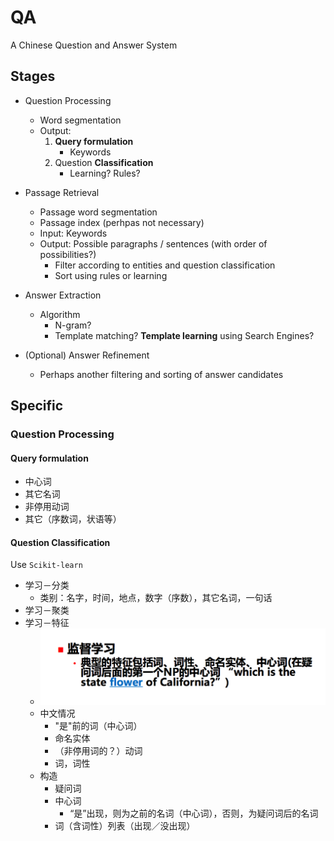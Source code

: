# QA
A Chinese Question and Answer System

## Stages

- Question Processing
    - Word segmentation
    - Output:
        1. **Query formulation**
            - Keywords
        2. Question **Classification**
            - Learning? Rules?

- Passage Retrieval
    - Passage word segmentation
    - Passage index (perhpas not necessary)
    - Input: Keywords
    - Output: Possible paragraphs / sentences (with order of possibilities?)
        - Filter according to entities and question classification
        - Sort using rules or learning

- Answer Extraction
    - Algorithm
        - N-gram?
        - Template matching? **Template learning** using Search Engines?

- (Optional) Answer Refinement
    - Perhaps another filtering and sorting of answer candidates

## Specific

### Question Processing
#### Query formulation

- 中心词
- 其它名词
- 非停用动词
- 其它（序数词，状语等）

#### Question Classification

Use `Scikit-learn`

- 学习－分类
    - 类别：名字，时间，地点，数字（序数），其它名词，一句话
- 学习－聚类
- 学习－特征
    - ![](img/Q_classification_L.png)
    - 中文情况
        - "是"前的词（中心词）
        - 命名实体
        - （非停用词的？）动词
        - 词，词性
    - 构造
        - 疑问词
        - 中心词
            - “是”出现，则为之前的名词（中心词），否则，为疑问词后的名词
        - 词（含词性）列表（出现／没出现）
